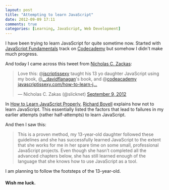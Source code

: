 ```yaml
---
layout: post
title: "Attempting to learn JavaScript"
date: 2012-09-09 17:11
comments: true
categories: [Learning, JavaScript, Web Development]
---
```

I have been trying to learn JavaScript for quite sometime now. Started with [JavaScript Fundamentals][1] track on [Codecademy][2] but somehow I didn't make much progress. 

And today I came across this tweet from [Nicholas C. Zackas][3]:

<blockquote class="twitter-tweet"><p>Love this: @<a href="https://twitter.com/jscriptissexy">jscriptissexy</a> taught his 13 yo daughter JavaScript using my book, @<a href="https://twitter.com/__davidflanagan">__davidflanagan</a>'s book, and @<a href="https://twitter.com/codeacademy">codeacademy</a> <a href="http://t.co/43sC7gUm" title="http://javascriptissexy.com/how-to-learn-javascript-properly/">javascriptissexy.com/how-to-learn-j…</a></p>&mdash; Nicholas C. Zakas (@slicknet) <a href="https://twitter.com/slicknet/status/244615857853054976" data-datetime="2012-09-09T01:58:59+00:00">September 9, 2012</a></blockquote>
<script src="//platform.twitter.com/widgets.js" charset="utf-8"></script>  

In [How to Learn JavaScript Properly][4], [Richard Bovell][4] explains how not to learn JavaScript. This essentially listed the factors that lead to failures in my earlier attempts (rather half-attempts) to learn JavaScript. 

And then I saw this: 

> This is a proven method, my 13-year-old daughter followed these guidelines and she has successfully learned JavaScript to the extent that she works for me in her spare time on some small, professional JavaScript projects. Even though she hasn’t completed all the advanced chapters below, she has still learned enough of the language that she knows how to use JavaScript as a tool.

I am planning to follow the footsteps of the 13-year-old. 

#### Wish me luck. 

[1]: http://www.codecademy.com/tracks/javascript
[2]: http://www.codecademy.com/
[3]: http://www.nczonline.net/
[4]: http://javascriptissexy.com/how-to-learn-javascript-properly/
[5]: http://javascriptissexy.com/about/
